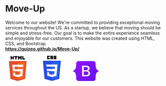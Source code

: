 # Move-Up
Welcome to our website! We're committed to providing exceptional moving services throughout the US. As a startup, we believe that moving should be simple and stress-free. Our goal is to make the entire experience seamless and enjoyable for our customers. This website was created using HTML, CSS, and Bootstrap.
<strong style="font-weight:bold; display:block;">https://quizeo.github.io/Move-Up/</strong>

<div style=" disply:flex; justify-content: center; margin: 0 auto">
<img src="HTML5_logo_and_wordmark.svg.png" alt="Description" width="80px" >
<img src="CSS-Logo.png" alt="Description" width="130px" >
<img src="Bootstrap_logo.svg.png" alt="Description" width="80px" >
</div>
